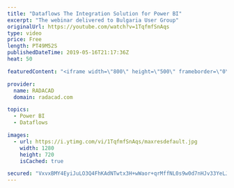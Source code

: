 ```yaml
---
title: "Dataflows The Integration Solution for Power BI"
excerpt: "The webinar delivered to Bulgaria User Group"
originalUrl: https://youtube.com/watch?v=1TqfmfSnAqs
type: video
price: Free
length: PT49M52S
publishedDateTime: 2019-05-16T21:17:36Z
heat: 50

featuredContent: "<iframe width=\"800\" height=\"500\" frameborder=\"0\" src=\"https://www.youtube.com/embed/1TqfmfSnAqs\" allow=\"accelerometer; autoplay; encrypted-media; gyroscope; picture-in-picture\" allowfullscreen></iframe>"

provider:
  name: RADACAD
  domain: radacad.com

topics:
  - Power BI
  - Dataflows

images:
  - url: https://i.ytimg.com/vi/1TqfmfSnAqs/maxresdefault.jpg
    width: 1280
    height: 720
    isCached: true

secured: "VxvxBMY4EyiJuLO3Q4FhKAdNTwtx3H+wWaor+qrMffNL0s9w0d7nHJv33YeLJuQ+EjDpQoEaqAj01ft19k+g9NLvb1AgSw4mzVQu1i2drr0IfAeaUF7DYw/LzrH64vddD1Tcc6Lw1Qzg/IDjrjo5Ct/m8obAOlWzSq77mCTh1WHHiEWKUlXY2ZG5mtUPKoMR89DukiW6YvR63lOIUfJxVbuwMxrUNS26Ivtw9PwIrLmQOYUY8sA5rS7l/xiUUxShLs5CCE48ywGaHDFBwDrjkmKDP/Fyr4ZDMPDUCsZEqQ0BCHufdSERsZaKwfrZK5v7lnNh8BpHmFdrlpiH6zZj3YA+JxtLiM1dY+4rlKfH1x6AOxO2MssIFy3xx9gUlkAhv8YlhEmMMnHd6KHqdM4JfODyjx3z4DjurfW1efDbjis=;Rk0W66CXOh4hR1nqezN6PA=="
---
```


